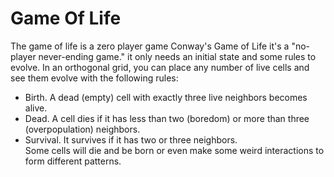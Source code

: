 # Game Of Life
The game of life is a zero player game Conway's Game of Life it's a "no-player never-ending game." it only needs an initial state and some rules to evolve.
In an orthogonal grid, you can place any number of live cells and see them evolve with the following rules:  
- Birth. A dead (empty) cell with exactly three live neighbors becomes alive.
- Dead. A cell dies if it has less than two (boredom) or more than three (overpopulation) neighbors.  
- Survival. It survives if it has two or three neighbors.  
Some cells will die and be born or even make some weird interactions to form different patterns.  
